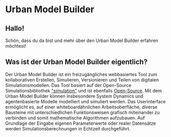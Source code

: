 # Urban Model Builder

## Hallo! 
Schön, dass du da bist und mehr über den Urban Model Builder erfahren möchtest!


## Was ist der Urban Model Builder eigentlich?

Der Urban Model Builder ist ein freizugängliches webbasiertes Tool zum kollaborativen Erstellen, Simulieren, Versionieren und Teilen von digitalen Simulationsmodellen. Das Tool basiert auf der Open-Source Simulationsbibliothek ["simulation"](https://github.com/scottfr/simulation) und ist ebenfalls [Open-Source](https://github.com/citysciencelab/urban-model-builder). Mit dem Urban Model Builder können insbesondere System Dynamics und agentenbasierte Modelle modelliert und simuliert werden. Das Userinterface ermöglicht es, auf einer whiteboardähnlichen Arbeitsoberfläche, diverse Bausteine mit unterschiedlichen Funktionsweisen grafisch miteinander zu verbinden und somit mathematische Algorithmen aufzubauen. Auf Grundlage der Eingabe eigenen Parameterwerte oder realer Datensätze werden Simulationsberechnungen in Echtzeit durchgeführt. 


